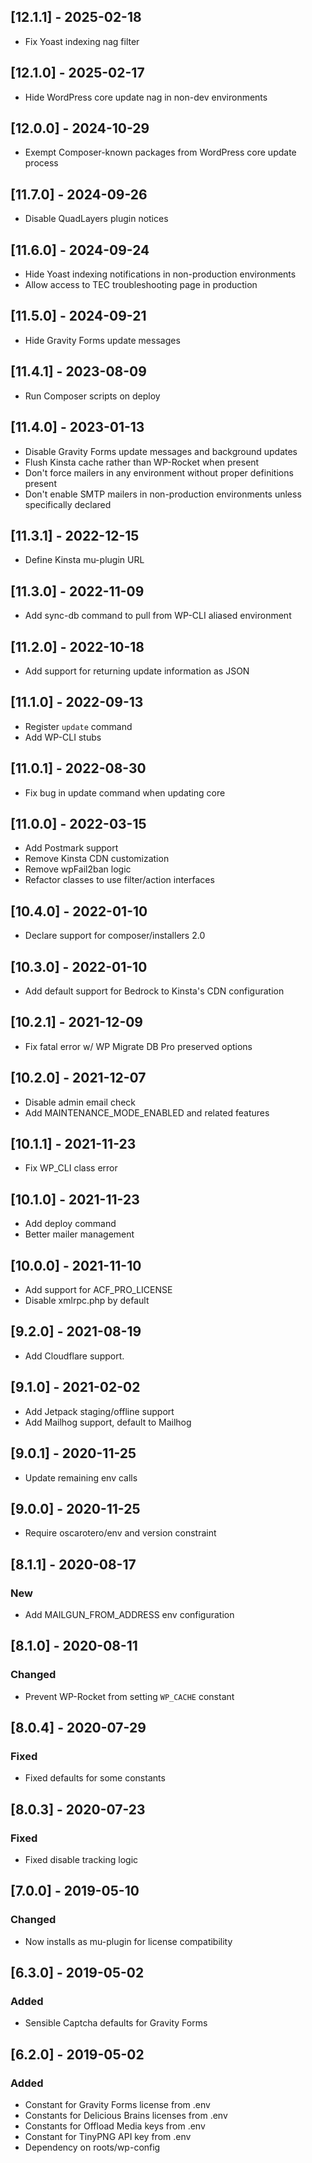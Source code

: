 ## [12.1.1] - 2025-02-18
- Fix Yoast indexing nag filter

## [12.1.0] - 2025-02-17
- Hide WordPress core update nag in non-dev environments

## [12.0.0] - 2024-10-29
- Exempt Composer-known packages from WordPress core update process

## [11.7.0] - 2024-09-26
- Disable QuadLayers plugin notices

## [11.6.0] - 2024-09-24
- Hide Yoast indexing notifications in non-production environments
- Allow access to TEC troubleshooting page in production

## [11.5.0] - 2024-09-21
- Hide Gravity Forms update messages

## [11.4.1] - 2023-08-09
- Run Composer scripts on deploy

## [11.4.0] - 2023-01-13
- Disable Gravity Forms update messages and background updates
- Flush Kinsta cache rather than WP-Rocket when present
- Don't force mailers in any environment without proper definitions present
- Don't enable SMTP mailers in non-production environments unless specifically declared

## [11.3.1] - 2022-12-15
- Define Kinsta mu-plugin URL

## [11.3.0] - 2022-11-09
- Add sync-db command to pull from WP-CLI aliased environment

## [11.2.0] - 2022-10-18
- Add support for returning update information as JSON

## [11.1.0] - 2022-09-13
- Register `update` command
- Add WP-CLI stubs

## [11.0.1] - 2022-08-30
- Fix bug in update command when updating core

## [11.0.0] - 2022-03-15
- Add Postmark support
- Remove Kinsta CDN customization
- Remove wpFail2ban logic
- Refactor classes to use filter/action interfaces

## [10.4.0] - 2022-01-10
- Declare support for composer/installers 2.0

## [10.3.0] - 2022-01-10
- Add default support for Bedrock to Kinsta's CDN configuration

## [10.2.1] - 2021-12-09
- Fix fatal error w/ WP Migrate DB Pro preserved options

## [10.2.0] - 2021-12-07
- Disable admin email check
- Add MAINTENANCE_MODE_ENABLED and related features

## [10.1.1] - 2021-11-23
- Fix WP_CLI class error

## [10.1.0] - 2021-11-23
- Add deploy command
- Better mailer management

## [10.0.0] - 2021-11-10
- Add support for ACF_PRO_LICENSE
- Disable xmlrpc.php by default

## [9.2.0] - 2021-08-19
- Add Cloudflare support.

## [9.1.0] - 2021-02-02
- Add Jetpack staging/offline support
- Add Mailhog support, default to Mailhog

## [9.0.1] - 2020-11-25
- Update remaining env calls

## [9.0.0] - 2020-11-25
- Require oscarotero/env and version constraint

## [8.1.1] - 2020-08-17
### New
- Add MAILGUN_FROM_ADDRESS env configuration

## [8.1.0] - 2020-08-11
### Changed
- Prevent WP-Rocket from setting `WP_CACHE` constant

## [8.0.4] - 2020-07-29
### Fixed
- Fixed defaults for some constants

## [8.0.3] - 2020-07-23
### Fixed
- Fixed disable tracking logic

## [7.0.0] - 2019-05-10
### Changed
- Now installs as mu-plugin for license compatibility

## [6.3.0] - 2019-05-02
### Added
- Sensible Captcha defaults for Gravity Forms

## [6.2.0] - 2019-05-02
### Added
- Constant for Gravity Forms license from .env
- Constants for Delicious Brains licenses from .env
- Constants for Offload Media keys from .env
- Constant for TinyPNG API key from .env
- Dependency on roots/wp-config
